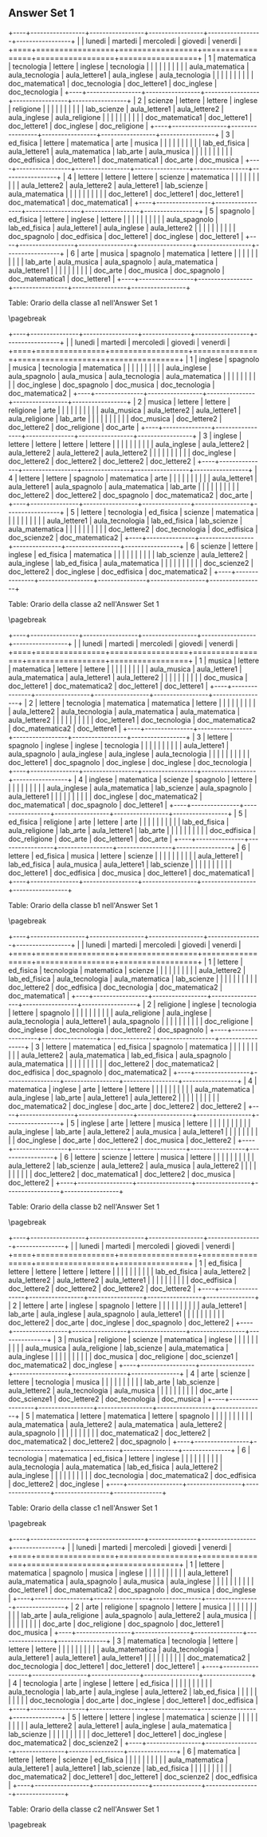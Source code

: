 ## Answer Set 1

+----+-----------------+-----------------+-----------------+-----------------+-----------------+
|    | lunedi          | martedi         | mercoledi       | giovedi         | venerdi         |
+====+=================+=================+=================+=================+=================+
|  1 | matematica      | tecnologia      | lettere         | inglese         | tecnologia      |
|    |                 |                 |                 |                 |                 |
|    | aula_matematica | aula_tecnologia | aula_lettere1   | aula_inglese    | aula_tecnologia |
|    |                 |                 |                 |                 |                 |
|    | doc_matematica1 | doc_tecnologia  | doc_lettere1    | doc_inglese     | doc_tecnologia  |
+----+-----------------+-----------------+-----------------+-----------------+-----------------+
|  2 | scienze         | lettere         | lettere         | inglese         | religione       |
|    |                 |                 |                 |                 |                 |
|    | lab_scienze     | aula_lettere1   | aula_lettere2   | aula_inglese    | aula_religione  |
|    |                 |                 |                 |                 |                 |
|    | doc_matematica1 | doc_lettere1    | doc_lettere1    | doc_inglese     | doc_religione   |
+----+-----------------+-----------------+-----------------+-----------------+-----------------+
|  3 | ed_fisica       | lettere         | matematica      | arte            | musica          |
|    |                 |                 |                 |                 |                 |
|    | lab_ed_fisica   | aula_lettere1   | aula_matematica | lab_arte        | aula_musica     |
|    |                 |                 |                 |                 |                 |
|    | doc_edfisica    | doc_lettere1    | doc_matematica1 | doc_arte        | doc_musica      |
+----+-----------------+-----------------+-----------------+-----------------+-----------------+
|  4 | lettere         | lettere         | lettere         | scienze         | matematica      |
|    |                 |                 |                 |                 |                 |
|    | aula_lettere2   | aula_lettere2   | aula_lettere1   | lab_scienze     | aula_matematica |
|    |                 |                 |                 |                 |                 |
|    | doc_lettere1    | doc_lettere1    | doc_lettere1    | doc_matematica1 | doc_matematica1 |
+----+-----------------+-----------------+-----------------+-----------------+-----------------+
|  5 | spagnolo        | ed_fisica       | lettere         | inglese         | lettere         |
|    |                 |                 |                 |                 |                 |
|    | aula_spagnolo   | lab_ed_fisica   | aula_lettere1   | aula_inglese    | aula_lettere2   |
|    |                 |                 |                 |                 |                 |
|    | doc_spagnolo    | doc_edfisica    | doc_lettere1    | doc_inglese     | doc_lettere1    |
+----+-----------------+-----------------+-----------------+-----------------+-----------------+
|  6 | arte            | musica          | spagnolo        | matematica      | lettere         |
|    |                 |                 |                 |                 |                 |
|    | lab_arte        | aula_musica     | aula_spagnolo   | aula_matematica | aula_lettere1   |
|    |                 |                 |                 |                 |                 |
|    | doc_arte        | doc_musica      | doc_spagnolo    | doc_matematica1 | doc_lettere1    |
+----+-----------------+-----------------+-----------------+-----------------+-----------------+

Table: Orario della classe a1 nell'Answer Set 1

\pagebreak
        

+----+---------------+-----------------+---------------+-----------------+-----------------+
|    | lunedi        | martedi         | mercoledi     | giovedi         | venerdi         |
+====+===============+=================+===============+=================+=================+
|  1 | inglese       | spagnolo        | musica        | tecnologia      | matematica      |
|    |               |                 |               |                 |                 |
|    | aula_inglese  | aula_spagnolo   | aula_musica   | aula_tecnologia | aula_matematica |
|    |               |                 |               |                 |                 |
|    | doc_inglese   | doc_spagnolo    | doc_musica    | doc_tecnologia  | doc_matematica2 |
+----+---------------+-----------------+---------------+-----------------+-----------------+
|  2 | musica        | lettere         | lettere       | religione       | arte            |
|    |               |                 |               |                 |                 |
|    | aula_musica   | aula_lettere2   | aula_lettere1 | aula_religione  | lab_arte        |
|    |               |                 |               |                 |                 |
|    | doc_musica    | doc_lettere2    | doc_lettere2  | doc_religione   | doc_arte        |
+----+---------------+-----------------+---------------+-----------------+-----------------+
|  3 | inglese       | lettere         | lettere       | lettere         | lettere         |
|    |               |                 |               |                 |                 |
|    | aula_inglese  | aula_lettere2   | aula_lettere2 | aula_lettere2   | aula_lettere2   |
|    |               |                 |               |                 |                 |
|    | doc_inglese   | doc_lettere2    | doc_lettere2  | doc_lettere2    | doc_lettere2    |
+----+---------------+-----------------+---------------+-----------------+-----------------+
|  4 | lettere       | lettere         | spagnolo      | matematica      | arte            |
|    |               |                 |               |                 |                 |
|    | aula_lettere1 | aula_lettere1   | aula_spagnolo | aula_matematica | lab_arte        |
|    |               |                 |               |                 |                 |
|    | doc_lettere2  | doc_lettere2    | doc_spagnolo  | doc_matematica2 | doc_arte        |
+----+---------------+-----------------+---------------+-----------------+-----------------+
|  5 | lettere       | tecnologia      | ed_fisica     | scienze         | matematica      |
|    |               |                 |               |                 |                 |
|    | aula_lettere1 | aula_tecnologia | lab_ed_fisica | lab_scienze     | aula_matematica |
|    |               |                 |               |                 |                 |
|    | doc_lettere2  | doc_tecnologia  | doc_edfisica  | doc_scienze2    | doc_matematica2 |
+----+---------------+-----------------+---------------+-----------------+-----------------+
|  6 | scienze       | lettere         | inglese       | ed_fisica       | matematica      |
|    |               |                 |               |                 |                 |
|    | lab_scienze   | aula_lettere2   | aula_inglese  | lab_ed_fisica   | aula_matematica |
|    |               |                 |               |                 |                 |
|    | doc_scienze2  | doc_lettere2    | doc_inglese   | doc_edfisica    | doc_matematica2 |
+----+---------------+-----------------+---------------+-----------------+-----------------+

Table: Orario della classe a2 nell'Answer Set 1

\pagebreak
        

+----+---------------+-----------------+-----------------+-----------------+-----------------+
|    | lunedi        | martedi         | mercoledi       | giovedi         | venerdi         |
+====+===============+=================+=================+=================+=================+
|  1 | musica        | lettere         | matematica      | lettere         | lettere         |
|    |               |                 |                 |                 |                 |
|    | aula_musica   | aula_lettere1   | aula_matematica | aula_lettere1   | aula_lettere2   |
|    |               |                 |                 |                 |                 |
|    | doc_musica    | doc_lettere1    | doc_matematica2 | doc_lettere1    | doc_lettere1    |
+----+---------------+-----------------+-----------------+-----------------+-----------------+
|  2 | lettere       | tecnologia      | matematica      | matematica      | lettere         |
|    |               |                 |                 |                 |                 |
|    | aula_lettere2 | aula_tecnologia | aula_matematica | aula_matematica | aula_lettere2   |
|    |               |                 |                 |                 |                 |
|    | doc_lettere1  | doc_tecnologia  | doc_matematica2 | doc_matematica2 | doc_lettere1    |
+----+---------------+-----------------+-----------------+-----------------+-----------------+
|  3 | lettere       | spagnolo        | inglese         | inglese         | tecnologia      |
|    |               |                 |                 |                 |                 |
|    | aula_lettere1 | aula_spagnolo   | aula_inglese    | aula_inglese    | aula_tecnologia |
|    |               |                 |                 |                 |                 |
|    | doc_lettere1  | doc_spagnolo    | doc_inglese     | doc_inglese     | doc_tecnologia  |
+----+---------------+-----------------+-----------------+-----------------+-----------------+
|  4 | inglese       | matematica      | scienze         | spagnolo        | lettere         |
|    |               |                 |                 |                 |                 |
|    | aula_inglese  | aula_matematica | lab_scienze     | aula_spagnolo   | aula_lettere1   |
|    |               |                 |                 |                 |                 |
|    | doc_inglese   | doc_matematica2 | doc_matematica1 | doc_spagnolo    | doc_lettere1    |
+----+---------------+-----------------+-----------------+-----------------+-----------------+
|  5 | ed_fisica     | religione       | arte            | lettere         | arte            |
|    |               |                 |                 |                 |                 |
|    | lab_ed_fisica | aula_religione  | lab_arte        | aula_lettere1   | lab_arte        |
|    |               |                 |                 |                 |                 |
|    | doc_edfisica  | doc_religione   | doc_arte        | doc_lettere1    | doc_arte        |
+----+---------------+-----------------+-----------------+-----------------+-----------------+
|  6 | lettere       | ed_fisica       | musica          | lettere         | scienze         |
|    |               |                 |                 |                 |                 |
|    | aula_lettere1 | lab_ed_fisica   | aula_musica     | aula_lettere1   | lab_scienze     |
|    |               |                 |                 |                 |                 |
|    | doc_lettere1  | doc_edfisica    | doc_musica      | doc_lettere1    | doc_matematica1 |
+----+---------------+-----------------+-----------------+-----------------+-----------------+

Table: Orario della classe b1 nell'Answer Set 1

\pagebreak
        

+----+-----------------+-----------------+-----------------+-----------------+-----------------+
|    | lunedi          | martedi         | mercoledi       | giovedi         | venerdi         |
+====+=================+=================+=================+=================+=================+
|  1 | lettere         | ed_fisica       | tecnologia      | matematica      | scienze         |
|    |                 |                 |                 |                 |                 |
|    | aula_lettere2   | lab_ed_fisica   | aula_tecnologia | aula_matematica | lab_scienze     |
|    |                 |                 |                 |                 |                 |
|    | doc_lettere2    | doc_edfisica    | doc_tecnologia  | doc_matematica2 | doc_matematica1 |
+----+-----------------+-----------------+-----------------+-----------------+-----------------+
|  2 | religione       | inglese         | tecnologia      | lettere         | spagnolo        |
|    |                 |                 |                 |                 |                 |
|    | aula_religione  | aula_inglese    | aula_tecnologia | aula_lettere1   | aula_spagnolo   |
|    |                 |                 |                 |                 |                 |
|    | doc_religione   | doc_inglese     | doc_tecnologia  | doc_lettere2    | doc_spagnolo    |
+----+-----------------+-----------------+-----------------+-----------------+-----------------+
|  3 | lettere         | matematica      | ed_fisica       | spagnolo        | matematica      |
|    |                 |                 |                 |                 |                 |
|    | aula_lettere2   | aula_matematica | lab_ed_fisica   | aula_spagnolo   | aula_matematica |
|    |                 |                 |                 |                 |                 |
|    | doc_lettere2    | doc_matematica2 | doc_edfisica    | doc_spagnolo    | doc_matematica2 |
+----+-----------------+-----------------+-----------------+-----------------+-----------------+
|  4 | matematica      | inglese         | arte            | lettere         | lettere         |
|    |                 |                 |                 |                 |                 |
|    | aula_matematica | aula_inglese    | lab_arte        | aula_lettere1   | aula_lettere2   |
|    |                 |                 |                 |                 |                 |
|    | doc_matematica2 | doc_inglese     | doc_arte        | doc_lettere2    | doc_lettere2    |
+----+-----------------+-----------------+-----------------+-----------------+-----------------+
|  5 | inglese         | arte            | lettere         | musica          | lettere         |
|    |                 |                 |                 |                 |                 |
|    | aula_inglese    | lab_arte        | aula_lettere2   | aula_musica     | aula_lettere1   |
|    |                 |                 |                 |                 |                 |
|    | doc_inglese     | doc_arte        | doc_lettere2    | doc_musica      | doc_lettere2    |
+----+-----------------+-----------------+-----------------+-----------------+-----------------+
|  6 | lettere         | scienze         | lettere         | musica          | lettere         |
|    |                 |                 |                 |                 |                 |
|    | aula_lettere2   | lab_scienze     | aula_lettere2   | aula_musica     | aula_lettere2   |
|    |                 |                 |                 |                 |                 |
|    | doc_lettere2    | doc_matematica1 | doc_lettere2    | doc_musica      | doc_lettere2    |
+----+-----------------+-----------------+-----------------+-----------------+-----------------+

Table: Orario della classe b2 nell'Answer Set 1

\pagebreak
        

+----+-----------------+-----------------+-----------------+-----------------+---------------+
|    | lunedi          | martedi         | mercoledi       | giovedi         | venerdi       |
+====+=================+=================+=================+=================+===============+
|  1 | ed_fisica       | lettere         | lettere         | lettere         | lettere       |
|    |                 |                 |                 |                 |               |
|    | lab_ed_fisica   | aula_lettere2   | aula_lettere2   | aula_lettere2   | aula_lettere1 |
|    |                 |                 |                 |                 |               |
|    | doc_edfisica    | doc_lettere2    | doc_lettere2    | doc_lettere2    | doc_lettere2  |
+----+-----------------+-----------------+-----------------+-----------------+---------------+
|  2 | lettere         | arte            | inglese         | spagnolo        | lettere       |
|    |                 |                 |                 |                 |               |
|    | aula_lettere1   | lab_arte        | aula_inglese    | aula_spagnolo   | aula_lettere1 |
|    |                 |                 |                 |                 |               |
|    | doc_lettere2    | doc_arte        | doc_inglese     | doc_spagnolo    | doc_lettere2  |
+----+-----------------+-----------------+-----------------+-----------------+---------------+
|  3 | musica          | religione       | scienze         | matematica      | inglese       |
|    |                 |                 |                 |                 |               |
|    | aula_musica     | aula_religione  | lab_scienze     | aula_matematica | aula_inglese  |
|    |                 |                 |                 |                 |               |
|    | doc_musica      | doc_religione   | doc_scienze1    | doc_matematica2 | doc_inglese   |
+----+-----------------+-----------------+-----------------+-----------------+---------------+
|  4 | arte            | scienze         | lettere         | tecnologia      | musica        |
|    |                 |                 |                 |                 |               |
|    | lab_arte        | lab_scienze     | aula_lettere2   | aula_tecnologia | aula_musica   |
|    |                 |                 |                 |                 |               |
|    | doc_arte        | doc_scienze1    | doc_lettere2    | doc_tecnologia  | doc_musica    |
+----+-----------------+-----------------+-----------------+-----------------+---------------+
|  5 | matematica      | lettere         | matematica      | lettere         | spagnolo      |
|    |                 |                 |                 |                 |               |
|    | aula_matematica | aula_lettere2   | aula_matematica | aula_lettere2   | aula_spagnolo |
|    |                 |                 |                 |                 |               |
|    | doc_matematica2 | doc_lettere2    | doc_matematica2 | doc_lettere2    | doc_spagnolo  |
+----+-----------------+-----------------+-----------------+-----------------+---------------+
|  6 | tecnologia      | matematica      | ed_fisica       | lettere         | inglese       |
|    |                 |                 |                 |                 |               |
|    | aula_tecnologia | aula_matematica | lab_ed_fisica   | aula_lettere2   | aula_inglese  |
|    |                 |                 |                 |                 |               |
|    | doc_tecnologia  | doc_matematica2 | doc_edfisica    | doc_lettere2    | doc_inglese   |
+----+-----------------+-----------------+-----------------+-----------------+---------------+

Table: Orario della classe c1 nell'Answer Set 1

\pagebreak
        

+----+-----------------+-----------------+---------------+-----------------+---------------+
|    | lunedi          | martedi         | mercoledi     | giovedi         | venerdi       |
+====+=================+=================+===============+=================+===============+
|  1 | lettere         | matematica      | spagnolo      | musica          | inglese       |
|    |                 |                 |               |                 |               |
|    | aula_lettere1   | aula_matematica | aula_spagnolo | aula_musica     | aula_inglese  |
|    |                 |                 |               |                 |               |
|    | doc_lettere1    | doc_matematica2 | doc_spagnolo  | doc_musica      | doc_inglese   |
+----+-----------------+-----------------+---------------+-----------------+---------------+
|  2 | arte            | religione       | spagnolo      | lettere         | musica        |
|    |                 |                 |               |                 |               |
|    | lab_arte        | aula_religione  | aula_spagnolo | aula_lettere2   | aula_musica   |
|    |                 |                 |               |                 |               |
|    | doc_arte        | doc_religione   | doc_spagnolo  | doc_lettere1    | doc_musica    |
+----+-----------------+-----------------+---------------+-----------------+---------------+
|  3 | matematica      | tecnologia      | lettere       | lettere         | lettere       |
|    |                 |                 |               |                 |               |
|    | aula_matematica | aula_tecnologia | aula_lettere1 | aula_lettere1   | aula_lettere1 |
|    |                 |                 |               |                 |               |
|    | doc_matematica2 | doc_tecnologia  | doc_lettere1  | doc_lettere1    | doc_lettere1  |
+----+-----------------+-----------------+---------------+-----------------+---------------+
|  4 | tecnologia      | arte            | inglese       | lettere         | ed_fisica     |
|    |                 |                 |               |                 |               |
|    | aula_tecnologia | lab_arte        | aula_inglese  | aula_lettere2   | lab_ed_fisica |
|    |                 |                 |               |                 |               |
|    | doc_tecnologia  | doc_arte        | doc_inglese   | doc_lettere1    | doc_edfisica  |
+----+-----------------+-----------------+---------------+-----------------+---------------+
|  5 | lettere         | lettere         | inglese       | matematica      | scienze       |
|    |                 |                 |               |                 |               |
|    | aula_lettere2   | aula_lettere1   | aula_inglese  | aula_matematica | lab_scienze   |
|    |                 |                 |               |                 |               |
|    | doc_lettere1    | doc_lettere1    | doc_inglese   | doc_matematica2 | doc_scienze2  |
+----+-----------------+-----------------+---------------+-----------------+---------------+
|  6 | matematica      | lettere         | lettere       | scienze         | ed_fisica     |
|    |                 |                 |               |                 |               |
|    | aula_matematica | aula_lettere1   | aula_lettere1 | lab_scienze     | lab_ed_fisica |
|    |                 |                 |               |                 |               |
|    | doc_matematica2 | doc_lettere1    | doc_lettere1  | doc_scienze2    | doc_edfisica  |
+----+-----------------+-----------------+---------------+-----------------+---------------+

Table: Orario della classe c2 nell'Answer Set 1

\pagebreak
        
